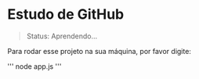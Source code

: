 # Estudo de GitHub

> Status: Aprendendo...

Para rodar esse projeto na sua máquina, por favor digite:

'''
node app.js
'''
